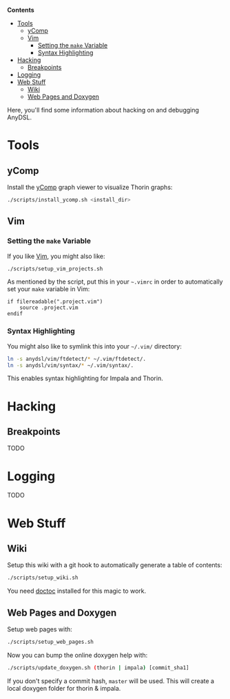 <!-- START doctoc generated TOC please keep comment here to allow auto update -->
<!-- DON'T EDIT THIS SECTION, INSTEAD RE-RUN doctoc TO UPDATE -->
**Contents**

- [Tools](#tools)
  - [yComp](#ycomp)
  - [Vim](#vim)
    - [Setting the ```make``` Variable](#setting-the-make-variable)
    - [Syntax Highlighting](#syntax-highlighting)
- [Hacking](#hacking)
  - [Breakpoints](#breakpoints)
- [Logging](#logging)
- [Web Stuff](#web-stuff)
  - [Wiki](#wiki)
  - [Web Pages and Doxygen](#web-pages-and-doxygen)

<!-- END doctoc generated TOC please keep comment here to allow auto update -->

Here, you'll find some information about hacking on and debugging AnyDSL.

# Tools

## yComp

Install the [yComp](http://pp.ipd.kit.edu/firm/yComp) graph viewer to visualize Thorin graphs:
```bash
./scripts/install_ycomp.sh <install_dir>
```
## Vim

### Setting the ```make``` Variable

If you like [Vim](http://www.vim.org/), you might also like:
```bash
./scripts/setup_vim_projects.sh
```
As mentioned by the script, put this in your ```~.vimrc``` in order to automatically set your ```make``` variable in Vim:
```vimscript
if filereadable(".project.vim")
    source .project.vim
endif
```

### Syntax Highlighting

You might also like to symlink this into your ```~/.vim/``` directory:
```bash
ln -s anydsl/vim/ftdetect/* ~/.vim/ftdetect/.
ln -s anydsl/vim/syntax/* ~/.vim/syntax/.
```
This enables syntax highlighting for Impala and Thorin.

# Hacking

## Breakpoints

TODO

# Logging

TODO

# Web Stuff

## Wiki

Setup this wiki with a git hook to automatically generate a table of contents:
```bash
./scripts/setup_wiki.sh
```
You need [doctoc](https://github.com/thlorenz/doctoc) installed for this magic to work.

## Web Pages and Doxygen

Setup web pages with:
```bash
./scripts/setup_web_pages.sh
```
Now you can bump the online doxygen help with:
```bash
./scripts/update_doxygen.sh (thorin | impala) [commit_sha1]
```
If you don't specify a commit hash, ```master``` will be used.
This will create a local doxygen folder for thorin & impala.

